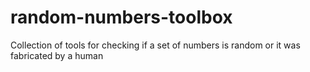 # random-numbers-toolbox
Collection of tools for checking if a set of numbers is random or it was fabricated by a human
